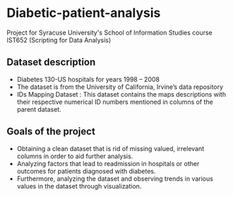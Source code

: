 # Diabetic-patient-analysis
Project for Syracuse University's School of Information Studies course IST652 (Scripting for Data Analysis)

## Dataset description
* Diabetes 130-US hospitals for years 1998 – 2008<br/>
* The dataset is from the University of California, Irvine’s data repository<br/>
* IDs Mapping Dataset : This dataset contains the maps descriptions with their respective numerical ID numbers mentioned in columns of the parent dataset.

## Goals of the project
* Obtaining a clean dataset that is rid of missing valued, irrelevant columns in order to aid further analysis.<br/>
* Analyzing factors that lead to readmission in hospitals or other outcomes for patients diagnosed with diabetes.<br/>
* Furthermore, analyzing the dataset and observing trends in various values in the dataset through visualization.<br/>
